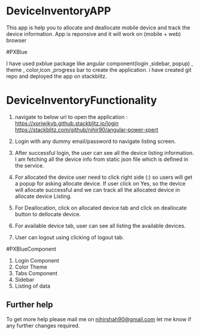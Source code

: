 # DeviceInventoryAPP

 This app is help you to allocate and deallocate mobile device and track the device information.  App is reponsive and it will work on (mobile + web) browser


#PXBlue

I have used pxblue package like angular component(login ,sidebar, popup) , theme , color,icon ,progress bar to create the application. i have created git repo and deployed the app on stackblitz.

# DeviceInventoryFunctionality

1.  navigate to below url to open the application :
    https://xoriwjkvb.github.stackblitz.io/login  
    https://stackblitz.com/github/nihir90/angular-power-xpert

2. Login with any dummy email/password to navigate listing screen. 

3. After successful login, the user can see all the device listing information. I am fetching all the device info 
   from static json file which is defined in the service.

4. For allocated the device user need to click right side (:) so users will get a popup for asking allocate device.
    If user click on Yes, so the device will allocate successful and we can track all the allocated device in allocate device Listing.


5.  For Deallocation, click on allocated device tab and click on deallocate button to dellocate device.

6.  For available device tab, user can see all listing the available devices.

7.   User can logout using clicking of logout tab.       


#PXBlueComponent

1. Login Component
2. Color Theme 
3. Tabs Component
4. Sidebar
5. Listing of data


## Further help

To get more help please mail me on nihirshah90@gmail.com
let me know if any further changes required. 